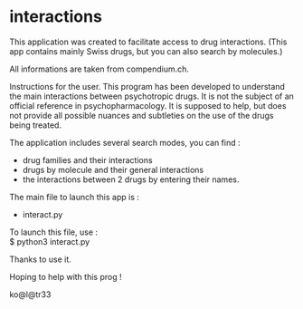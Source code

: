 # interactions

This application was created to facilitate access to drug interactions.
(This app contains mainly Swiss drugs, but you can also search by molecules.)

All informations are taken from compendium.ch.

Instructions for the user. This program has been developed to understand the 
main interactions between psychotropic drugs. It is not the subject of an 
official reference in psychopharmacology. It is supposed to help, but does 
not provide all possible nuances and subtleties on the use of the drugs being 
treated.

The application includes several search modes, you can find :
- drug families and their interactions
- drugs by molecule and their general interactions
- the interactions between 2 drugs by entering their names.

The main file to launch this app is :
- interact.py

To launch this file, use : \
$ python3 interact.py

Thanks to use it.

Hoping to help with this prog !

ko@l@tr33
